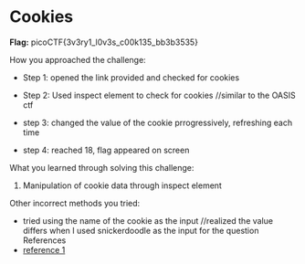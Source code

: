 # Cookies
**Flag:** picoCTF{3v3ry1_l0v3s_c00k135_bb3b3535}

How you approached the challenge:


- Step 1:
    opened the link provided and checked for cookies 
    
- Step 2:
    Used inspect element to check for cookies //similar to the OASIS ctf
  
- step 3:
    changed the value of the cookie prrogressively, refreshing each time 
    
- step 4:
    reached 18, flag appeared on screen


What you learned through solving this challenge:

1. Manipulation of cookie data through inspect element

Other incorrect methods you tried:

- tried using the name of the cookie as the input //realized the value differs when I used snickerdoodle as the input for the question
References
- [reference 1](https://www.geeksforgeeks.org/view-edit-and-delete-cookies-in-microsoft-edge-browser/)  
